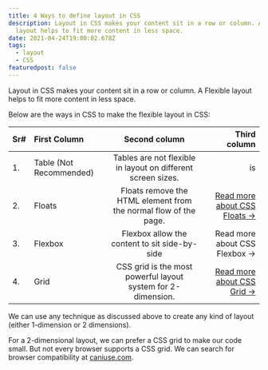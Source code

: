 ```yaml
---
title: 4 Ways to define layout in CSS
description: Layout in CSS makes your content sit in a row or column. A Flexible
  layout helps to fit more content in less space.
date: 2021-04-24T19:00:02.678Z
tags:
  - layout
  - CSS
featuredpost: false
---
```

Layout in CSS makes your content sit in a row or column. A Flexible layout helps to fit more content in less space.



Below are the ways in CSS to make the flexible layout in CSS:

| Sr#  | First Column            |                          Second column                           |                                                               Third column |
| :--- | :---------------------- | :--------------------------------------------------------------: | -------------------------------------------------------------------------: |
| 1.   | Table (Not Recommended) |   Tables are not flexible in layout on different screen sizes.   |                                                                         is |
| 2.   | Floats                  | Floats remove the HTML element from the normal flow of the page. | [Read more about CSS Floats →](https://taimoorsattar.dev/blogs/css-float/) |
| 3.   | Flexbox                 |          Flexbox allow the content to sit side-by-side           |                                              Read more about CSS Flexbox → |
| 4.   | Grid                    |   CSS grid is the most powerful layout system for 2-dimension.   |     [Read more about CSS Grid →](https://taimoorsattar.dev/blogs/CSS-grid) |

We can use any technique as discussed above to create any kind of layout (either 1-dimension or 2 dimensions).



For a 2-dimensional layout, we can prefer a CSS grid to make our code small. But not every browser supports a CSS grid. We can search for browser compatibility at [caniuse.com](https://caniuse.com).